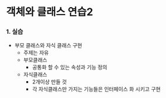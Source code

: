 # 객체와 클래스 연습2

### 1. 실습
- 부모 클래스와 자식 클래스 구현
  - 주제는 자유
  - 부모클래스
    - 공통화 할 수 있는 속성과 기능 정의
  - 자식클래스
    - 2개이상 만들 것
    - 각 자식클래스만 가지는 기능들은 인터페이스 화 시키고 구현
